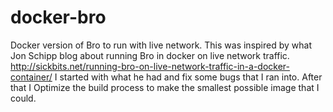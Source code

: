 # docker-bro
Docker version of Bro to run with live network.
This was inspired by what Jon Schipp blog about running Bro in docker on live network traffic.
http://sickbits.net/running-bro-on-live-network-traffic-in-a-docker-container/
I started with what he had and fix some bugs that I ran into. After that I Optimize the build process to make the  smallest possible image that I could.
